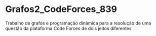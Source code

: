 # Grafos2_CodeForces_839
Trabalho de grafos e programação dinâmica para a resolução de uma questão da plataforma Code Forces de dois jeitos diferentes

